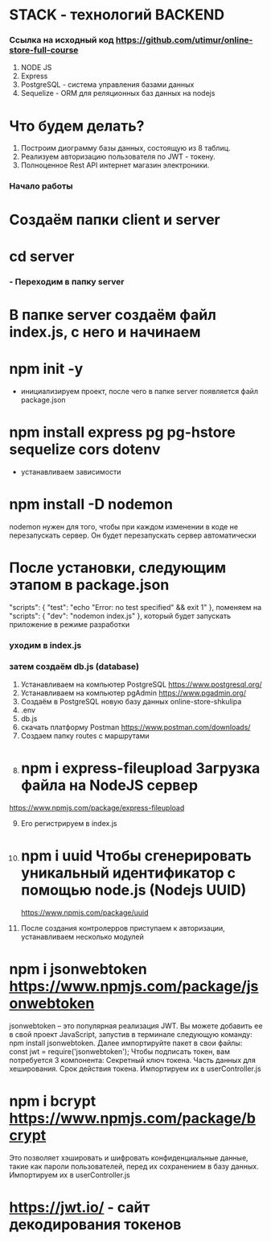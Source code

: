 # STACK - технологий BACKEND

### Ссылка на исходный код https://github.com/utimur/online-store-full-course

1. NODE JS
2. Express
3. PostgreSQL - система управления базами данных
4. Sequelize - ORM для реляционных баз данных на nodejs

# Что будем делать?

1. Построим диограмму базы данных, состоящую из 8 таблиц.
2. Реализуем авторизацию пользователя по JWT - токену.
3. Полноценное Rest API интернет магазин электроники.

### Начало работы

# Создаём папки client и server

# cd server

### - Переходим в папку server

# В папке server создаём файл index.js, с него и начинаем

# npm init -y

- инициализируем проект, после чего в папке server появляется файл package.json

# npm install express pg pg-hstore sequelize cors dotenv

- устанавливаем зависимости

# npm install -D nodemon

nodemon нужен для того, чтобы при каждом изменении в коде не перезапускать сервер. Он будет перезапускать сервер автоматически

# После установки, следующим этапом в package.json

"scripts": {
"test": "echo \"Error: no test specified\" && exit 1"
},
поменяем на
"scripts": {
"dev": "nodemon index.js"
},
который будет запускать приложение в режиме разработки

### уходим в index.js

### затем создаём db.js (database)

1. Устанавливаем на компьютер PostgreSQL https://www.postgresql.org/
2. Устанавливаем на компьютер pgAdmin https://www.pgadmin.org/
3. Создаём в PostgreSQL новую базу данных online-store-shkulipa
4. .env
5. db.js
6. скачать платформу Postman https://www.postman.com/downloads/
7. Создаем папку routes с маршрутами
8. # npm i express-fileupload Загрузка файла на NodeJS сервер

https://www.npmjs.com/package/express-fileupload

9.  Его регистрируем в index.js
10. # npm i uuid Чтобы сгенерировать уникальный идентификатор с помощью node.js (Nodejs UUID)

    https://www.npmjs.com/package/uuid

11. После создания контролерров приступаем к авторизации, устанавливаем несколько модулей

# npm i jsonwebtoken https://www.npmjs.com/package/jsonwebtoken

jsonwebtoken – это популярная реализация JWT. Вы можете добавить ее в свой проект JavaScript, запустив в терминале следующую команду: npm install jsonwebtoken. Далее импортируйте пакет в свои файлы: const jwt = require('jsonwebtoken'); Чтобы подписать токен, вам потребуется 3 компонента: Секретный ключ токена. Часть данных для хеширования. Срок действия токена. Импортируем их в userController.js

# npm i bcrypt https://www.npmjs.com/package/bcrypt

Это позволяет хэшировать и шифровать конфиденциальные данные, такие как пароли пользователей, перед их сохранением в базу данных. Импортируем их в userController.js

# https://jwt.io/ - сайт декодирования токенов
